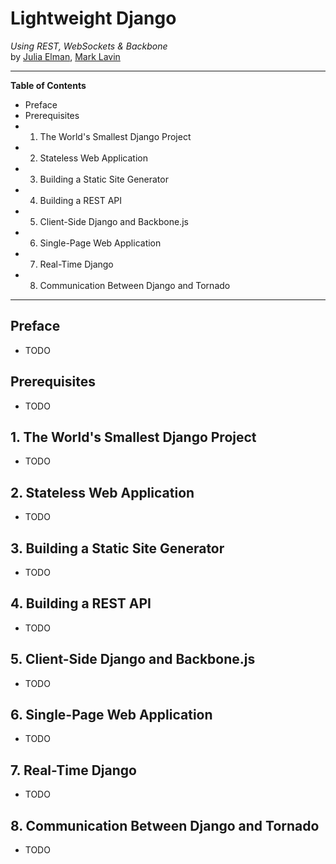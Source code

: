 # Lightweight Django
*Using REST, WebSockets & Backbone*<br>
by [Julia Elman](http://juliaelman.com/), [Mark Lavin](http://mlavin.org/)

---

**Table of Contents**

- Preface
- Prerequisites
- 1. The World's Smallest Django Project
- 2. Stateless Web Application
- 3. Building a Static Site Generator
- 4. Building a REST API
- 5. Client-Side Django and Backbone.js
- 6. Single-Page Web Application
- 7. Real-Time Django
- 8. Communication Between Django and Tornado

---

## Preface

- TODO

## Prerequisites

- TODO

## 1. The World's Smallest Django Project

- TODO

## 2. Stateless Web Application

- TODO

## 3. Building a Static Site Generator

- TODO

## 4. Building a REST API

- TODO

## 5. Client-Side Django and Backbone.js

- TODO

## 6. Single-Page Web Application

- TODO

## 7. Real-Time Django

- TODO

## 8. Communication Between Django and Tornado

- TODO
